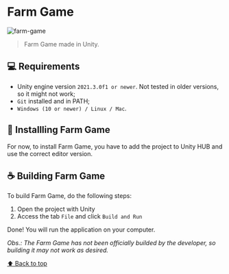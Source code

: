 # Farm Game

![farm-game](https://github.com/andre1003/Farm-Game/assets/44238339/87c4ca0c-d8fe-4001-bf13-fbb30b9e85c8)

> Farm Game made in Unity.

## 💻 Requirements
* Unity engine version `2021.3.0f1 or newer`. Not tested in older versions, so it might not work;
* `Git` installed and in PATH;
* `Windows (10 or newer) / Linux / Mac`.

## 🚀 Installling Farm Game
For now, to install Farm Game, you have to add the project to Unity HUB and use the correct editor version.

## ☕ Building Farm Game
To build Farm Game, do the following steps:

1. Open the project with Unity
2. Access the tab `File` and click `Build and Run`

Done! You will run the application on your computer.

*Obs.: The Farm Game has not been officially builded by the developer, so building it may not work as desired.*

[⬆ Back to top](#farm-game)<br>

